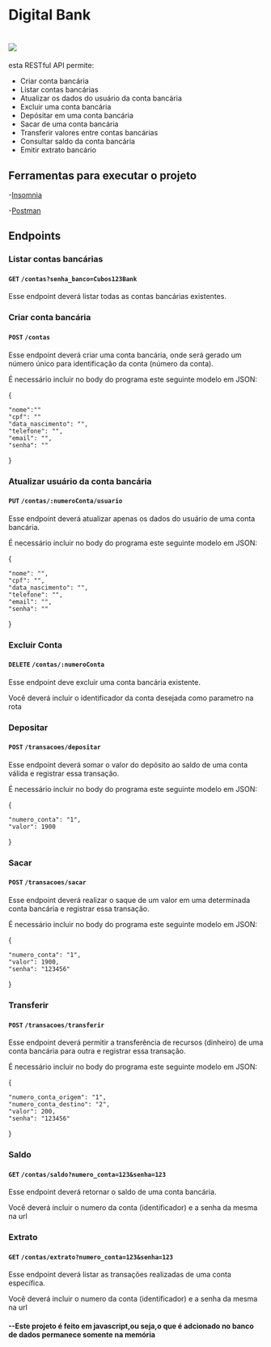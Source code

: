 # Digital Bank

<h1><img src="https://ik.imagekit.io/Naad4/imagem_2024-03-17_141309325.png?updatedAt=1710695678301" /></h1>

esta RESTful API permite:

-   Criar conta bancária
-   Listar contas bancárias
-   Atualizar os dados do usuário da conta bancária
-   Excluir uma conta bancária
-   Depósitar em uma conta bancária
-   Sacar de uma conta bancária
-   Transferir valores entre contas bancárias
-   Consultar saldo da conta bancária
-   Emitir extrato bancário

## Ferramentas para executar o projeto

-[Insomnia](https://insomnia.rest/download)

-[Postman](https://www.postman.com)

## Endpoints

### Listar contas bancárias

#### `GET` `/contas?senha_banco=Cubos123Bank`

Esse endpoint deverá listar todas as contas bancárias existentes.


### Criar conta bancária

#### `POST` `/contas`

Esse endpoint deverá criar uma conta bancária, onde será gerado um número único para identificação da conta (número da conta).

É necessário incluir no body do programa este seguinte modelo em JSON:

{

    "nome":""
    "cpf": ""
    "data_nascimento": "",
    "telefone": "",
    "email": "",
    "senha": ""
    
}


### Atualizar usuário da conta bancária

#### `PUT` `/contas/:numeroConta/usuario`

Esse endpoint deverá atualizar apenas os dados do usuário de uma conta bancária.

É necessário incluir no body do programa este seguinte modelo em JSON:

{

    "nome": "",
    "cpf": "",
    "data_nascimento": "",
    "telefone": "",
    "email": "",
    "senha": ""
    
}


### Excluir Conta

#### `DELETE` `/contas/:numeroConta`

Esse endpoint deve excluir uma conta bancária existente.

Você deverá incluir o identificador da conta desejada como parametro na rota


### Depositar

#### `POST` `/transacoes/depositar`

Esse endpoint deverá somar o valor do depósito ao saldo de uma conta válida e registrar essa transação.

É necessário incluir no body do programa este seguinte modelo em JSON:

{

	"numero_conta": "1",
	"valor": 1900
 
}


### Sacar

#### `POST` `/transacoes/sacar`

Esse endpoint deverá realizar o saque de um valor em uma determinada conta bancária e registrar essa transação.

É necessário incluir no body do programa este seguinte modelo em JSON:

{

	"numero_conta": "1",
	"valor": 1900,
    "senha": "123456"
}


### Transferir

#### `POST` `/transacoes/transferir`

Esse endpoint deverá permitir a transferência de recursos (dinheiro) de uma conta bancária para outra e registrar essa transação.

É necessário incluir no body do programa este seguinte modelo em JSON:

{

	"numero_conta_origem": "1",
	"numero_conta_destino": "2",
	"valor": 200,
	"senha": "123456"
 
}


### Saldo

#### `GET` `/contas/saldo?numero_conta=123&senha=123`

Esse endpoint deverá retornar o saldo de uma conta bancária.

Você deverá incluir o numero da conta (identificador) e a senha da mesma na url


### Extrato

#### `GET` `/contas/extrato?numero_conta=123&senha=123`

Esse endpoint deverá listar as transações realizadas de uma conta específica.

Você deverá incluir o numero da conta (identificador) e a senha da mesma na url

#### --Este projeto é feito em javascript,ou seja,o que é adcionado no banco de dados permanece somente na memória


